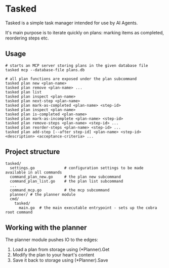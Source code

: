 # Tasked

Tasked is a simple task manager intended for use by AI Agents.

It's main purpose is to iterate quickly on plans: marking items as completed, reordering steps etc.

## Usage

```
# starts an MCP server storing plans in the given database file 
tasked mcp --database-file plans.db

# all plan functions are exposed under the plan subcommand
tasked plan new <plan-name>
tasked plan remove <plan-name> ...
tasked plan list 
tasked plan inspect <plan-name>
tasked plan next-step <plan-name>
tasked plan mark-as-completed <plan-name> <step-id>
tasked plan inspect <plan-name>
tasked plan is-completed <plan-name>
tasked plan mark-as-incomplete <plan-name> <step-id>
tasked plan remove-steps <plan-name> <step-id> ...
tasked plan reorder-steps <plan-name> <step-id> ...
tasked plan add-step [--after step-id] <plan-name> <step-id> <description> <acceptance-criteria> ...
```

## Project structure

```
tasked/
  settings.go             # configuration settings to be made available in all commands
  command_plan_new.go     # the plan new subcommand
  command_plan_list.go    # the plan list subcommand
  ...
  command_mcp.go          # the mcp subcommand
  planner/ # the planner module
  cmd/ 
    tasked/
      main.go  # the main executable entrypoint - sets up the cobra root command
```

## Working with the planner

The planner module pushes IO to the edges:

1. Load a plan from storage using (*Planner).Get
2. Modify the plan to your heart's content
3. Save it back to storage using (*Planner).Save
